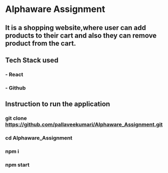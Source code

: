# Alphaware Assignment

## It is a shopping website,where user can add products to their cart and also they can remove product from the cart.


## Tech Stack used
### - React
### - Github


## Instruction to run the application

### git clone https://github.com/pallaveekumari/Alphaware_Assignment.git
### cd Alphaware_Assignment
### npm i
### npm start
